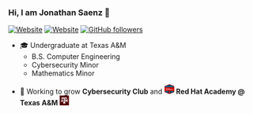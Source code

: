 ### Hi, I am Jonathan Saenz 👋

[![Website](https://img.shields.io/website?down_message=in%20maintenance&label=website&up_message=jonathanfsaenz.com&url=https%3A%2F%2Fjonathanfsaenz.com)](https://jonathanfsaenz.com)
[![Website](https://img.shields.io/website?color=blue&label=LinkedIn&logo=linkedin&up_message=jsaenz1&url=https%3A%2F%2Fwww.linkedin.com)](https://www.linkedin.com/in/jsaenz1/)
[![GitHub followers](https://img.shields.io/github/followers/saenzjonathan11?style=social)](https://github.com/saenzjonathan11?tab=followers)

- 🎓 Undergraduate at Texas A&M
	- B.S. Computer Engineering
	- Cybersecurity Minor
	- Mathematics Minor

* 💯 Working to grow **Cybersecurity Club** </a> and 
  <img src="https://raw.githubusercontent.com/saenzjonathan11/saenzjonathan11/master/img/redhat-academy-logo.png" height="20" width="20"> **Red Hat Academy @ Texas A&M** <img src="https://raw.githubusercontent.com/saenzjonathan11/saenzjonathan11/master/img/tamu-logo.svg" height="20" width="20">
